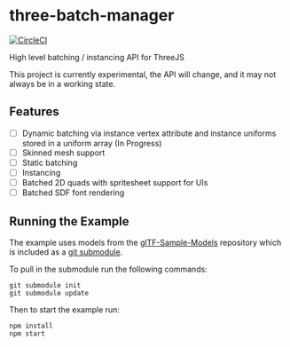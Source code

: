 # three-batch-manager

[![CircleCI](https://circleci.com/gh/MozillaReality/three-render-manager.svg?style=svg)](https://circleci.com/gh/MozillaReality/three-render-manager)

High level batching / instancing API for ThreeJS

This project is currently experimental, the API will change, and it may not always be in a working state.

## Features
- [ ] Dynamic batching via instance vertex attribute and instance uniforms stored in a uniform array (In Progress)
- [ ] Skinned mesh support
- [ ] Static batching
- [ ] Instancing
- [ ] Batched 2D quads with spritesheet support for UIs
- [ ] Batched SDF font rendering

## Running the Example

The example uses models from the [glTF-Sample-Models](https://github.com/KhronosGroup/glTF-Sample-Models) repository which is included as a [git submodule](https://git-scm.com/book/en/v2/Git-Tools-Submodules).

To pull in the submodule run the following commands:

```
git submodule init 
git submodule update
```

Then to start the example run:

```
npm install
npm start
```
